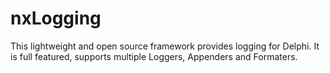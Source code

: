 # nxLogging
This lightweight and open source framework provides logging for Delphi. It is full featured, supports multiple Loggers, Appenders and Formaters.
